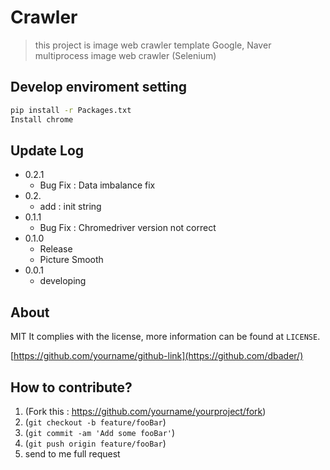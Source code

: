# Crawler
> this project is image web crawler template
> Google, Naver multiprocess image web crawler (Selenium) 
> 
## Develop enviroment setting

```sh
pip install -r Packages.txt
Install chrome
```

## Update Log

* 0.2.1
    * Bug Fix : Data imbalance fix
* 0.2.
    * add : init string
* 0.1.1
    * Bug Fix : Chromedriver version not correct
* 0.1.0
    * Release
    * Picture Smooth 
* 0.0.1
    * developing

## About

MIT It complies with the license, more information can be found at ``LICENSE``. 

[https://github.com/yourname/github-link](https://github.com/dbader/)

## How to contribute?

1. (Fork this : <https://github.com/yourname/yourproject/fork>)
2. (`git checkout -b feature/fooBar`) 
3. (`git commit -am 'Add some fooBar'`) 
4. (`git push origin feature/fooBar`) 
5. send to me full request
